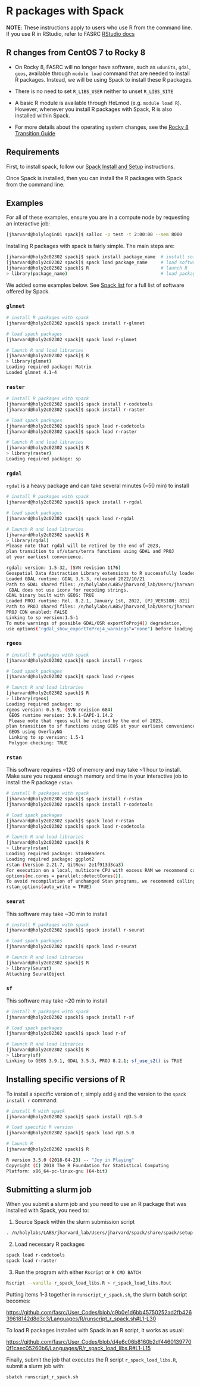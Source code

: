# R packages with Spack 

**NOTE**: These instructions apply to users who use R from the command line. If
you use R in RStudio, refer to FASRC [RStudio
docs](https://docs.rc.fas.harvard.edu/kb/rstudio-server-vs-rstudio-desktop/)

## R changes from CentOS 7 to Rocky 8

- On Rocky 8, FASRC will no longer have software, such as `udunits`, `gdal`,
`geos`, available through `module load` command that are needed to install R
packages. Instead, we will be using Spack to install these R packages.

- There is no need to set `R_LIBS_USER` neither to unset `R_LIBS_SITE`

- A basic R module is available through HeLmod (e.g. `module load R`). However,
  whenever you install R packages with Spack, R is also installed within Spack.

- For more details about the operating system changes, see the [Rocky 8
    Transition
    Guide](https://docs.rc.fas.harvard.edu/kb/rocky-8-transition-guide/)

## Requirements

First, to install spack, follow our [Spack Install and
Setup](../../Documents/Software/Spack.md) instructions.

Once Spack is installed, then you can install the R packages with Spack from
the command line.

## Examples

For all of these examples, ensure you are in a compute node by requesting an
interactive job:

```bash
[jharvard@holylogin01 spack]$ salloc -p test -t 2:00:00 --mem 8000
```

Installing R packages with spack is fairly simple. The main steps are:

```bash
[jharvard@holy2c02302 spack]$ spack install package_name  # install software
[jharvard@holy2c02302 spack]$ spack load package_name     # load software to your environment
[jharvard@holy2c02302 spack]$ R                           # launch R
> library(package_name)                                   # load package within R
```

We added some examples below. See [Spack
list](https://spack.readthedocs.io/en/latest/package_list.html) for a full list
of software offered by Spack.

### `glmnet`

```bash
# install R packages with spack
[jharvard@holy2c02302 spack]$ spack install r-glmnet

# load spack packages
[jharvard@holy2c02302 spack]$ spack load r-glmnet

# launch R and load libraries
[jharvard@holy2c02302 spack]$ R
> library(glmnet)
Loading required package: Matrix
Loaded glmnet 4.1-4
```

### `raster`

```bash
# install R packages with spack
[jharvard@holy2c02302 spack]$ spack install r-codetools
[jharvard@holy2c02302 spack]$ spack install r-raster

# load spack packages
[jharvard@holy2c02302 spack]$ spack load r-codetools
[jharvard@holy2c02302 spack]$ spack load r-raster

# launch R and load libraries
[jharvard@holy2c02302 spack]$ R
> library(raster)
Loading required package: sp
```

### `rgdal`

`rgdal` is a heavy package and can take several minutes (~50 min) to install

```bash
# install R packages with spack
[jharvard@holy2c02302 spack]$ spack install r-rgdal

# load spack packages
[jharvard@holy2c02302 spack]$ spack load r-rgdal

# launch R and load libraries
[jharvard@holy2c02302 spack]$ R
> library(rgdal)
Please note that rgdal will be retired by the end of 2023,
plan transition to sf/stars/terra functions using GDAL and PROJ
at your earliest convenience.

rgdal: version: 1.5-32, (SVN revision 1176)
Geospatial Data Abstraction Library extensions to R successfully loaded
Loaded GDAL runtime: GDAL 3.5.3, released 2022/10/21
Path to GDAL shared files: /n/holylabs/LABS/jharvard_lab/Users/jharvard/spack/opt/spack/linux-rocky8-skylake_avx512/gcc-8.5.0/gdal-3.5.3-uecjo2dxdphgs6kwb7h3m7dnwim2t4cv/share/gdal
 GDAL does not use iconv for recoding strings.
GDAL binary built with GEOS: TRUE
Loaded PROJ runtime: Rel. 8.2.1, January 1st, 2022, [PJ_VERSION: 821]
Path to PROJ shared files: /n/holylabs/LABS/jharvard_lab/Users/jharvard/spack/opt/spack/linux-rocky8-skylake_avx512/gcc-8.5.0/proj-8.2.1-nx7ka5a6mb4gncxqhhecu5ujsqso7iz4/share/proj
PROJ CDN enabled: FALSE
Linking to sp version:1.5-1
To mute warnings of possible GDAL/OSR exportToProj4() degradation,
use options("rgdal_show_exportToProj4_warnings"="none") before loading sp or rgdal.
```

### `rgeos`

```bash
# install R packages with spack
[jharvard@holy2c02302 spack]$ spack install r-rgeos

# load spack packages
[jharvard@holy2c02302 spack]$ spack load r-rgeos

# launch R and load libraries
[jharvard@holy2c02302 spack]$ R
> library(rgeos)
Loading required package: sp
rgeos version: 0.5-9, (SVN revision 684)
 GEOS runtime version: 3.9.1-CAPI-1.14.2
 Please note that rgeos will be retired by the end of 2023,
plan transition to sf functions using GEOS at your earliest convenience.
 GEOS using OverlayNG
 Linking to sp version: 1.5-1
 Polygon checking: TRUE
```

### `rstan`

This software requires ~12G of memory and may take ~1 hour to install. Make sure
you request enough memory and time in your interactive job to install the R
package `rstan`.

```bash
# install R packages with spack
[jharvard@holy2c02302 spack]$ spack install r-rstan
[jharvard@holy2c02302 spack]$ spack install r-codetools

# load spack packages
[jharvard@holy2c02302 spack]$ spack load r-rstan
[jharvard@holy2c02302 spack]$ spack load r-codetools

# launch R and load libraries
[jharvard@holy2c02302 spack]$ R
> library(rstan)
Loading required package: StanHeaders
Loading required package: ggplot2
rstan (Version 2.21.7, GitRev: 2e1f913d3ca3)
For execution on a local, multicore CPU with excess RAM we recommend calling
options(mc.cores = parallel::detectCores()).
To avoid recompilation of unchanged Stan programs, we recommend calling
rstan_options(auto_write = TRUE)
```

### `seurat`

This software may take ~30 min to install

```bash
# install R packages with spack
[jharvard@holy2c02302 spack]$ spack install r-seurat

# load spack packages
[jharvard@holy2c02302 spack]$ spack load r-seurat

# launch R and load libraries
[jharvard@holy2c02302 spack]$ R
> library(Seurat)
Attaching SeuratObject
```

### `sf`

This software may take ~20 min to install

```bash
# install R packages with spack
[jharvard@holy2c02302 spack]$ spack install r-sf

# load spack packages
[jharvard@holy2c02302 spack]$ spack load r-sf

# launch R and load libraries
[jharvard@holy2c02302 spack]$ R
> library(sf)
Linking to GEOS 3.9.1, GDAL 3.5.3, PROJ 8.2.1; sf_use_s2() is TRUE
```

## Installing specific versions of R

To install a specific version of r, simply add `@` and the version to the `spack
install r` command:

```bash
# install R with spack
[jharvard@holy2c02302 spack]$ spack install r@3.5.0

# load specific R version
[jharvard@holy2c02302 spack]$ spack load r@3.5.0

# launch R
[jharvard@holy2c02302 spack]$ R

R version 3.5.0 (2018-04-23) -- "Joy in Playing"
Copyright (C) 2018 The R Foundation for Statistical Computing
Platform: x86_64-pc-linux-gnu (64-bit)
```

## Submitting a slurm job

When you submit a slurm job and you need to use an R package that was installed
with Spack, you need to:

1. Source Spack within the slurm submission script

```bash
. /n/holylabs/LABS/jharvard_lab/Users/jharvard/spack/share/spack/setup-env.sh
```

2. Load necessary R packages

```bash
spack load r-codetools
spack load r-raster
```

3. Run the program with either `Rscript` or `R CMD BATCH`

```bash
Rscript --vanilla r_spack_load_libs.R > r_spack_load_libs.Rout
```

Putting items 1-3 together in `runscript_r_spack.sh`, the slurm batch script becomes:

https://github.com/fasrc/User_Codes/blob/c9b0e1d6bb45750252ad2fb42639618142d8d3c3/Languages/R/runscript_r_spack.sh#L1-L30

To load R packages installed with Spack in an R script, it works as usual:

https://github.com/fasrc/User_Codes/blob/d4e6c06b8160b2df44601397700f1caec05260b6/Languages/R/r_spack_load_libs.R#L1-L15

Finally, submit the job that executes the R script `r_spack_load_libs.R`, submit a slurm job with:

```bash
sbatch runscript_r_spack.sh
```
